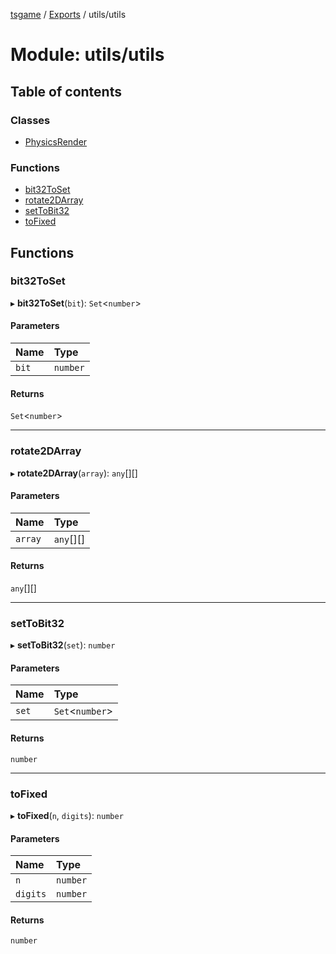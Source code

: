 [tsgame](../README.md) / [Exports](../modules.md) / utils/utils

# Module: utils/utils

## Table of contents

### Classes

- [PhysicsRender](../classes/utils_utils.PhysicsRender.md)

### Functions

- [bit32ToSet](utils_utils.md#bit32toset)
- [rotate2DArray](utils_utils.md#rotate2darray)
- [setToBit32](utils_utils.md#settobit32)
- [toFixed](utils_utils.md#tofixed)

## Functions

### bit32ToSet

▸ **bit32ToSet**(`bit`): `Set`<`number`\>

#### Parameters

| Name | Type |
| :------ | :------ |
| `bit` | `number` |

#### Returns

`Set`<`number`\>

___

### rotate2DArray

▸ **rotate2DArray**(`array`): `any`[][]

#### Parameters

| Name | Type |
| :------ | :------ |
| `array` | `any`[][] |

#### Returns

`any`[][]

___

### setToBit32

▸ **setToBit32**(`set`): `number`

#### Parameters

| Name | Type |
| :------ | :------ |
| `set` | `Set`<`number`\> |

#### Returns

`number`

___

### toFixed

▸ **toFixed**(`n`, `digits`): `number`

#### Parameters

| Name | Type |
| :------ | :------ |
| `n` | `number` |
| `digits` | `number` |

#### Returns

`number`
